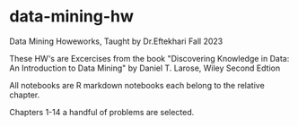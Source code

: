 # data-mining-hw
Data Mining Howeworks, Taught by Dr.Eftekhari  Fall 2023

These HW's are Excercises from the book "Discovering Knowledge in Data: An Introduction to Data Mining" by Daniel T. Larose, Wiley Second Edtion

All notebooks are R markdown notebooks each belong to the relative chapter.

Chapters 1-14 a handful of problems are selected.
